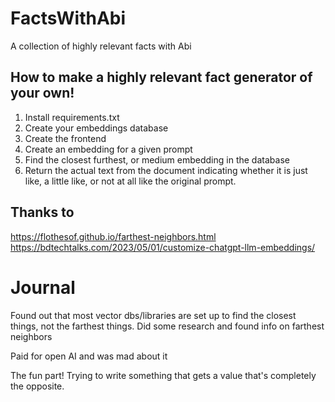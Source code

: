 # FactsWithAbi
A collection of highly relevant facts with Abi

## How to make a highly relevant fact generator of your own!
1. Install requirements.txt
2. Create your embeddings database
3. Create the frontend
4. Create an embedding for a given prompt
5. Find the closest furthest, or medium embedding in the database
6. Return the actual text from the document indicating whether it is just like, a little like, or not at all like the original prompt.

## Thanks to
https://flothesof.github.io/farthest-neighbors.html
https://bdtechtalks.com/2023/05/01/customize-chatgpt-llm-embeddings/

# Journal
Found out that most vector dbs/libraries are set up to find the closest things, not the farthest things. Did some research and found info on farthest neighbors

Paid for open AI and was mad about it

The fun part! Trying to write something that gets a value that's completely the opposite.

